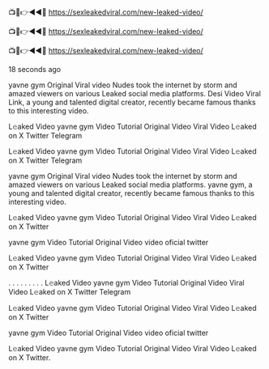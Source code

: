 📺📱👉◄◄🔴  https://sexleakedviral.com/new-leaked-video/

📺📱👉◄◄🔴  https://sexleakedviral.com/new-leaked-video/

📺📱👉◄◄🔴  https://sexleakedviral.com/new-leaked-video/


18 seconds ago

yavne gym Original Viral video Nudes took the internet by storm and amazed viewers on various Leaked social media platforms. Desi Video Viral Link, a young and talented digital creator, recently became famous thanks to this interesting video.

L𝚎aked Video yavne gym Video Tutorial Original Video Viral Video L𝚎aked on X Twitter Telegram


L𝚎aked Video yavne gym Video Tutorial Original Video Viral Video L𝚎aked on X Twitter Telegram

yavne gym Original Viral video Nudes took the internet by storm and amazed viewers on various Leaked social media platforms. yavne gym, a young and talented digital creator, recently became famous thanks to this interesting video.

L𝚎aked Video yavne gym Video Tutorial Original Video Viral Video L𝚎aked on X Twitter

yavne gym Video Tutorial Original Video video oficial twitter

L𝚎aked Video yavne gym Video Tutorial Original Video Viral Video L𝚎aked on X Twitter

. . . . . . . . . L𝚎aked Video yavne gym Video Tutorial Original Video Viral Video L𝚎aked on X Twitter Telegram

L𝚎aked Video yavne gym Video Tutorial Original Video Viral Video L𝚎aked on X Twitter

yavne gym Video Tutorial Original Video video oficial twitter

L𝚎aked Video yavne gym Video Tutorial Original Video Viral Video L𝚎aked on X Twitter.
